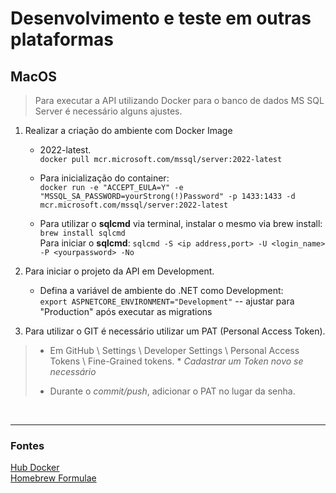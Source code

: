 # Desenvolvimento e teste em outras plataformas

## MacOS

> Para executar a API utilizando Docker para o banco de dados MS SQL Server é necessário alguns ajustes.

1. Realizar a criação do ambiente com Docker Image
    * 2022-latest. <br>
    `` docker pull mcr.microsoft.com/mssql/server:2022-latest ``

    * Para inicialização do container: <br>
    ``docker run -e "ACCEPT_EULA=Y" -e "MSSQL_SA_PASSWORD=yourStrong(!)Password" -p 1433:1433 -d mcr.microsoft.com/mssql/server:2022-latest``

    * Para utilizar o **sqlcmd** via terminal, instalar o mesmo via brew install: <br>
    `` brew install sqlcmd `` <br>
    Para iniciar o **sqlcmd**:
    `` sqlcmd -S <ip address,port> -U <login_name> -P <yourpassword> -No ``

2. Para iniciar o projeto da API em Development.
    * Defina a variável de ambiente do .NET como Development: <br>
    `` export ASPNETCORE_ENVIRONMENT="Development" `` -- ajustar para "Production" após executar as migrations 

3. Para utilizar o GIT é necessário utilizar um PAT (Personal Access Token).
>    - Em GitHub \ Settings \ Developer Settings \ Personal Access Tokens \ Fine-Grained tokens.    \* *Cadastrar um Token novo se necessário*
>
>    - Durante o *commit/push*, adicionar o PAT no lugar da senha. 

<br>

---
### Fontes

[Hub Docker](https://hub.docker.com/r/microsoft/mssql-server) <br>
[Homebrew Formulae](https://formulae.brew.sh/formula/sqlcmd)